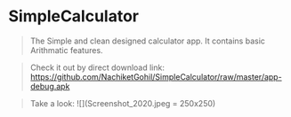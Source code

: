 # SimpleCalculator
> The Simple and clean designed calculator app. It contains basic Arithmatic features.

> Check it out by direct download link: https://github.com/NachiketGohil/SimpleCalculator/raw/master/app-debug.apk

> Take a look:
![](Screenshot_2020.jpeg  = 250x250)
